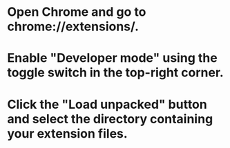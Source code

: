 # Open Chrome and go to chrome://extensions/.
# Enable "Developer mode" using the toggle switch in the top-right corner.
# Click the "Load unpacked" button and select the directory containing your extension files.